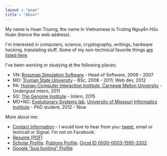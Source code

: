 ```yaml
---
layout : "page"
title : "About"
---
```


My name is Huan Truong, the name in Vietnamese is Trương Nguyễn Hữu Huân (hence the web address).

I'm interested in computers, science, cryptography, writings, hardware hacking, translating stuff. Some of my non-technical favorite things [are listed here](http://www.tnhh.net/posts/favorite-things-2017.html).

I've been working or studying at the following places:

- VN: [Rossmap Simulation Software](http://rossmap.com.vn/) - Head of Software, 2006 - 2007
- MO: [Truman State University](http://www.truman.edu/) - BSc, 2008 - 2011; Web dev, 2012
- PA: [Human-Computer Interaction Institute, Carnegie Mellon University](http://www.cmu.edu/) - Undergrad intern, 2011
- SG: [The Genome Institute](http://www.a-star.edu.sg/gis) - Intern, 2015
- MO+NC: [Evolutionary Systems lab](http://www4.ncsu.edu/~gconant/), [University of Missouri](http://www.mizzou.edu/) [Informatics Institute](http://muii.missouri.edu/) - PhD student, 2012 - Now

More about me:

- [Contact Information](/vc) - I would love to hear from you: [tweet](https://twitter.com/huant), email or text/call or Signal. I'm not on Facebook.
- [Resume (PDF)](/resume.pdf)
- [Scholar Profile](https://scholar.google.com/citations?user=ZTuFnawAAAAJ&hl=en). [Publons Profile](https://publons.com/a/1402833/). [Orcid ID 0000-0003-1595-3202](https://orcid.org/0000-0003-1595-3202).
- [Google "bug hunting" Profile](https://bughunter.withgoogle.com/profile/d5f16dfd-6636-4460-ac1b-24d6c9bbb4b2)
